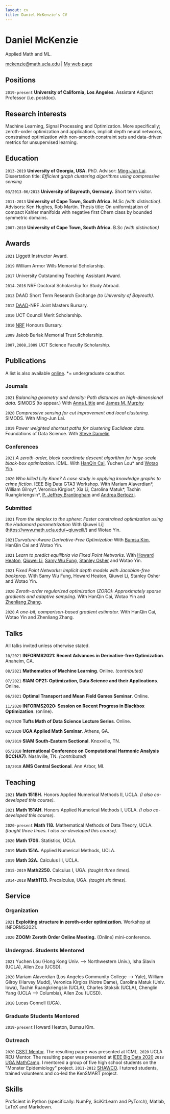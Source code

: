 ```yaml
---
layout: cv
title: Daniel McKenzie's CV
---
```

# Daniel McKenzie
Applied Math and ML.

<div id="webaddress">
<a href="mckenzie@math.ucla.edu">mckenzie@math.ucla.edu</a>
| <a href="https://danielmckenzie.github.io">My web page</a>
</div>


## Positions

`2019-present`  __University of California, Los Angeles__. Assistant Adjunct Professor (i.e. postdoc).


## Research interests

Machine Learning, Signal Processing and Optimization. More specifically; zeroth-order optimization and applications, implicit depth neural networks, constrained optimization with non-smooth constraint sets and data-driven metrics for unsupervised learning.


## Education

`2013-2019` __University of Georgia, USA.__ PhD. Advisor: <a href = "https://en.wikipedia.org/wiki/Ming-Jun_Lai">Ming-Jun Lai</a>. Dissertation title: *Efficient graph clustering algorithms using compressive sensing*

`03/2013-06/2013` __University of Bayreuth, Germany.__ Short term visitor. <!---Host: [Fabrizio Catanese](https://scholar.google.com/citations?hl=en&user=pHmYiMUAAAAJ&view_op=list_works&sortby=pubdate)--->

`2011-2013`
__University of Cape Town, South Africa.__ M.Sc *(with distinction)*.
Advisors: Ken Hughes, Rob Martin.
Thesis title: On uniformization of compact Kahler manifolds with negative first Chern class by bounded symmetric domains.

`2007-2010`
__University of Cape Town, South Africa.__ B.Sc *(with distinction)*



## Awards

`2021` Liggett Instructor Award.

`2019` William Armor Wills Memorial Scholarship.

`2017` University Outstanding Teaching Assistant Award.

`2014-2016` NRF Doctoral Scholarship for Study Abroad.

`2013` DAAD Short Term Research Exchange *(to University of Bayreuth)*.

`2012` [DAAD](https://en.wikipedia.org/wiki/German_Academic_Exchange_Service)-NRF Joint Masters Bursary.

`2010` UCT Council Merit Scholarship.

`2010` [NRF](https://en.wikipedia.org/wiki/National_Research_Foundation_(South_Africa)) Honours Bursary.

`2009` Jakob Burlak Memorial Trust Scholarship.

`2007,2008,2009` UCT Science Faculty Scholarship.



## Publications

 A list is also available [online](https://scholar.google.ca/citations?user=kP12IskAAAAJ&hl=en). *= undergraduate coauthor.

### Journals

`2021` *Balancing geometry and density: Path distances on high-dimensional data.* SIMODS (to appear.) With [Anna Little](https://www.anna-little.com/) and [James M. Murphy](https://jmurphy.math.tufts.edu/)

`2020` *Compressive sensing for cut improvement and local clustering.* SIMODS. With Ming-Jun Lai.

`2019` *Power weighted shortest paths for clustering Euclidean data.* Foundations of Data Science. With [Steve Damelin](http://www-personal.umich.edu/~damelin/)

### Conferences

`2021` *A zeroth-order, block coordinate descent algorithm for huge-scale black-box optimization.* ICML. With [HanQin Cai](https://www.math.ucla.edu/~hqcai/), Yuchen Lou\* and [Wotao Yin](https://en.wikipedia.org/wiki/Wotao_Yin).

`2020` *Who killed Lilly Kane? A case study in applying knowledge graphs to crime fiction.* IEEE Big Data GTA3 Workshop. With Mariam Alaverdian\*, William Gilroy\*, Veronica Kirgios\*, Xia Li, Carolina Matuk\*, Tachin Ruangkriengsin\*, [P. Jeffrey Brantingham](http://paleo.sscnet.ucla.edu/) and [Andrea Bertozzi](https://en.wikipedia.org/wiki/Andrea_Bertozzi).  

### Submitted
`2021` *From the simplex to the sphere: Faster constrained optimization using the Hadamard parametrization* With Qiuwei Li](https://www.math.ucla.edu/~qiuweili/) and Wotao Yin.

`2021`*Curvature-Aware Derivative-Free Optimization* With [Bumsu Kim](https://www.bumsu.kim/), HanQin Cai and Wotao Yin.

`2021` *Learn to predict equilibria via Fixed Point Networks*. With [Howard Heaton](https://howardheaton.tech/), [Qiuwei Li](https://www.math.ucla.edu/~qiuweili/), [Samy Wu Fung](https://sites.google.com/site/samywufung/), [Stanley Osher](https://en.wikipedia.org/wiki/Stanley_Osher) and Wotao Yin.

`2021` *Fixed Point Networks: Implicit depth models with Jacobian-free backprop.* With Samy Wu Fung, Howard Heaton, Qiuwei Li, Stanley Osher and Wotao Yin.

`2020` *Zeroth-order regularized optimization (ZORO): Approximately sparse gradients and adaptive sampling.* With HanQin Cai, Wotao Yin and [Zhenliang Zhang](https://scholar.google.com/citations?user=4uHZTJoAAAAJ&hl=en).

`2020` *A one-bit, comparison-based gradient estimator.* With HanQin Cai, Wotao Yin and Zhenliang Zhang.


## Talks

All talks invited unless otherwise stated.

`10/2021` __INFORMS2021: Recent Advances in Derivative-free Optimization__. Anaheim, CA.

`08/2021` __Mathematics of Machine Learning__. Online. *(contributed)*

`07/2021` __SIAM OP21: Optimization, Data Science and their Applications__. Online.

`06/2021` __Optimal Transport and Mean Field Games Seminar__. Online.

`11/2020` __INFORMS2020: Session on Recent Progress in Blackbox Optimization__. (online).  

`04/2020` __Tufts Math of Data Science Lecture Series__. Online.

`02/2020` __UGA Applied Math Seminar__. Athens, GA.

`09/2019` __SIAM South-Eastern Sectional__. Knoxville, TN.

`05/2018` __International Conference on Computational Harmonic Analysis (ICCHA7)__. Nashville, TN. *(contributed)*

`10/2018` __AMS Central Sectional__. Ann Arbor, MI.

## Teaching

`2021` __Math 151BH.__ Honors Applied Numerical Methods II, UCLA. *(I also co-developed this course).*

`2021` __Math 151AH.__ Honors Applied Numerical Methods I, UCLA. *(I also co-developed this course).*

`2020-present` __Math 118.__ Mathematical Methods of Data Theory, UCLA. *(taught three times. I also co-developed this course).*

`2020` __Math 170S.__ Statistics, UCLA.

`2019` __Math 151A.__ Applied Numerical Methods, UCLA.

`2019` __Math 32A.__ Calculus III, UCLA.

`2015-2019` __Math2250.__ Calculus I, UGA. *(taught three times).*

`2014-2018` __Math1113.__ Precalculus, UGA. *(taught six times).*

## Service

### Organization

`2021` __Exploiting structure in zeroth-order optimization.__ Workshop at INFORMS2021.

`2020` __ZOOM: Zeroth Order Online Meeting.__ (Online) mini-conference.

### Undergrad. Students Mentored

`2021` Yuchen Lou (Hong Kong Univ. --> Northwestern Univ.), Isha Slavin (UCLA), Allen Zou (UCSD).

`2020` Mariam Alaverdian (Los Angeles Community College --> Yale), William Gilroy (Harvey Mudd), Veronica Kirgios (Notre Dame), Carolina Matuk (Univ. Iowa), Tachin Ruangkriengsin (UCLA), Charles Stoksik (UCLA), Chenglin Yang (UCLA --> Columbia), Allen Zou (UCSD).

`2018` Lucas Connell (UGA).

### Graduate Students Mentored

`2019-present` Howard Heaton, Bumsu Kim.

### Outreach

`2020` [CSST Mentor](https://www.csst.ucla.edu/summer-program-csst). The resulting paper was presented at ICML.
`2020` UCLA REU Mentor. The resulting paper was presented at [IEEE Big Data 2020](https://ieeexplore.ieee.org/abstract/document/9378079/authors#authors)
`2018` [UGA MathCamp](https://torsor.github.io/mathcamp/). I mentored a group of five high school students on the "Monster Epidemiology" project.
`2011-2012` [SHAWCO](https://en.wikipedia.org/wiki/SHAWCO). I tutored students, trained volunteers and co-led the KenSMART project.

## Skills

Proficient in Python (specifically: NumPy, SciKitLearn and PyTorch), Matlab, LaTeX and Markdown.

<!--### Footer

Last updated: July 2021 -->
